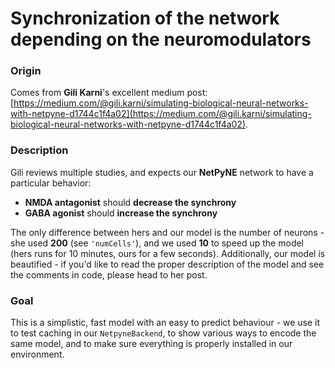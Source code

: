 # Synchronization of the network depending on the neuromodulators

### Origin
Comes from **Gili Karni**'s excellent medium post:
[https://medium.com/@gili.karni/simulating-biological-neural-networks-with-netpyne-d1744c1f4a02](https://medium.com/@gili.karni/simulating-biological-neural-networks-with-netpyne-d1744c1f4a02).

### Description
Gili reviews multiple studies, and expects our **NetPyNE** network to have a particular behavior:
- **NMDA antagonist** should **decrease the synchrony**
- **GABA agonist** should **increase the synchrony**  

The only difference between hers and our model is the number of neurons - she used **200** (see `'numCells'`), and we used **10** to speed up the model (hers runs for 10 minutes, ours for a few seconds).
Additionally, our model is beautified - if you'd like to read the proper description of the model and see the comments in code, please head to her post.

### Goal
This is a simplistic, fast model with an easy to predict behaviour - we use it to test caching in our `NetpyneBackend`, to show various ways to encode the same model, and to make sure everything is properly installed in our environment.
